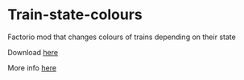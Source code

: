 # Train-state-colours
Factorio mod that changes colours of trains depending on their state

Download [here](https://mods.factorio.com/mods/aaargha/TrainStateColours/)

More info [here](https://forums.factorio.com/viewtopic.php?f=96&t=54086)
